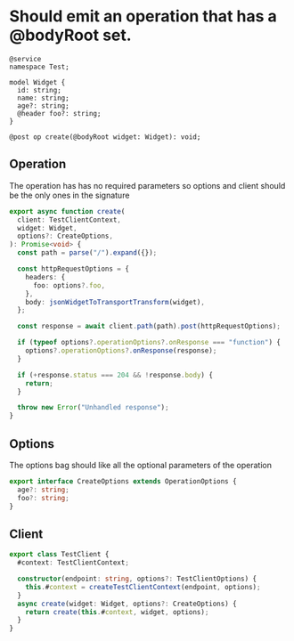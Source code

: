 # Should emit an operation that has a @bodyRoot set.

```tsp
@service
namespace Test;

model Widget {
  id: string;
  name: string;
  age?: string;
  @header foo?: string;
}

@post op create(@bodyRoot widget: Widget): void;
```

## Operation

The operation has has no required parameters so options and client should be the only ones in the signature

```ts src/api/testClientOperations.ts function create
export async function create(
  client: TestClientContext,
  widget: Widget,
  options?: CreateOptions,
): Promise<void> {
  const path = parse("/").expand({});

  const httpRequestOptions = {
    headers: {
      foo: options?.foo,
    },
    body: jsonWidgetToTransportTransform(widget),
  };

  const response = await client.path(path).post(httpRequestOptions);

  if (typeof options?.operationOptions?.onResponse === "function") {
    options?.operationOptions?.onResponse(response);
  }

  if (+response.status === 204 && !response.body) {
    return;
  }

  throw new Error("Unhandled response");
}
```

## Options

The options bag should like all the optional parameters of the operation

```ts src/api/testClientOperations.ts interface CreateOptions
export interface CreateOptions extends OperationOptions {
  age?: string;
  foo?: string;
}
```

## Client

```ts src/testClient.ts class TestClient
export class TestClient {
  #context: TestClientContext;

  constructor(endpoint: string, options?: TestClientOptions) {
    this.#context = createTestClientContext(endpoint, options);
  }
  async create(widget: Widget, options?: CreateOptions) {
    return create(this.#context, widget, options);
  }
}
```
